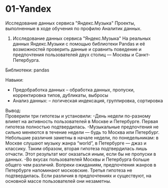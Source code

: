 # 01-Yandex
 Исследование данных сервиса "Яндекс.Музыка"
Проекты, выполненные в ходе обучения по профилю Аналитик данных.

1. Исследование данных сервиса "Яндекс.Музыка" На реальных данных Яндекс.Музыки c помощью библиотеки Pandas и её возможностей проверить данные и сравнить поведение и предпочтения пользователей двух столиц — Москвы и Санкт-Петербурга.

Библиотеки: pandas

Навыки:
- Предобработка данных – обработка данных, пропуски, корректировка типов, дубликаты, выбросы
- Анализ данных: – логическая индексация, группировка, сортировка

Вывод:\
Проверили три гипотезы и установили:
-День недели по-разному влияет на активность пользователей в Москве и Петербурге.
Первая гипотеза полностью подтвердилась.
-Музыкальные предпочтения не сильно меняются в течение недели — будь то Москва или Петербург. Небольшие различия заметны в начале недели, по понедельникам:
в Москве слушают музыку жанра “world”,
в Петербурге — джаз и классику.
Таким образом, вторая гипотеза подтвердилась лишь отчасти. Этот результат мог оказаться иным, если бы не пропуски в данных.
-Во вкусах пользователей Москвы и Петербурга больше общего чем различий. Вопреки ожиданиям, предпочтения жанров в Петербурге напоминают московские.
Третья гипотеза не подтвердилась. Если различия в предпочтениях и существуют, на основной массе пользователей они незаметны.

